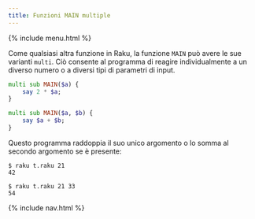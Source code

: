 ```yaml
---
title: Funzioni MAIN multiple
---
```


{% include menu.html %}

Come qualsiasi altra funzione in Raku, la funzione `MAIN` può avere le sue varianti `multi`. Ciò consente al programma di reagire individualmente a un diverso numero o a diversi tipi di parametri di input.

```raku
multi sub MAIN($a) {
    say 2 * $a;
}

multi sub MAIN($a, $b) {
    say $a + $b;
}
```

Questo programma raddoppia il suo unico argomento o lo somma al secondo argomento se è presente:

```console
$ raku t.raku 21
42

$ raku t.raku 21 33
54
```

{% include nav.html %}
